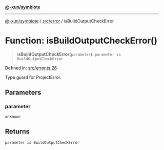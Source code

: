 [**@-xun/symbiote**](../../../README.md)

***

[@-xun/symbiote](../../../README.md) / [src/error](../README.md) / isBuildOutputCheckError

# Function: isBuildOutputCheckError()

> **isBuildOutputCheckError**(`parameter`): `parameter is BuildOutputCheckError`

Defined in: [src/error.ts:26](https://github.com/Xunnamius/symbiote/blob/090a7857a95973f8ad6febe2e79edda5e1f32856/src/error.ts#L26)

Type guard for ProjectError.

## Parameters

### parameter

`unknown`

## Returns

`parameter is BuildOutputCheckError`
